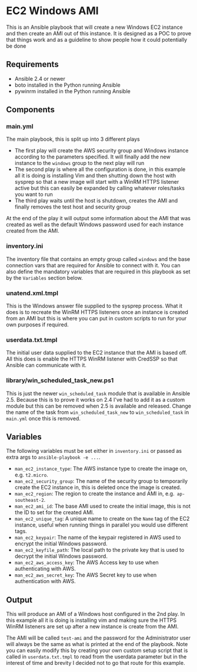 # EC2 Windows AMI

This is an Ansible playbook that will create a new Windows EC2 instance and
then create an AMI out of this instance. It is designed as a POC to prove
that things work and as a guideline to show people how it could potentially be done

## Requirements

* Ansible 2.4 or newer
* boto installed in the Python running Ansible
* pywinrm installed in the Python running Ansible

## Components

### main.yml

The main playbook, this is split up into 3 different plays

* The first play will create the AWS security group and Windows instance according to the parameters specified. It will finally add the new instance to the `windows` group to the next play will run
* The second play is where all the configuration is done, in this example all it is doing is installing Vim and then shutting down the host with sysprep so that a new image will start with a WinRM HTTPS listener active but this can easily be expanded by calling whatever roles/tasks you want to run
* The third play waits until the host is shutdown, creates the AMI and finally removes the test host and security group

At the end of the play it will output some information about the AMI that was
created as well as the default Windows password used for each instance created
from the AMI.

### inventory.ini

The inventory file that contains an empty group called `windows` and the base
connection vars that are required for Ansible to connect with it. You can also
define the mandatory variables that are required in this playbook as set by
the `Variables` section below.

### unatend.xml.tmpl

This is the Windows answer file supplied to the sysprep process. What it does
is to recreate the WinRM HTTPS listeners once an instance is created from an
AMI but this is where you can put in custom scripts to run for your own
purposes if required.

### userdata.txt.tmpl

The initial user data supplied to the EC2 instance that the AMI is based off.
All this does is enable the HTTPS WinRM listener with CredSSP so that Ansible
can communicate with it.

### library/win_scheduled_task_new.ps1

This is just the newer `win_scheduled_task` module that is available in Ansible
2.5. Because this is to prove it works on 2.4 I've had to add it as a custom
module but this can be removed when 2.5 is available and released. Change the
name of the task from `win_scheduled_task_new` to `win_scheduled_task` in
`main.yml` once this is removed.

## Variables

The following variables must be set either in `inventory.ini` or passed as
extra args to `ansible-playbook -e ...`.

* `man_ec2_instance_type`: The AWS instance type to create the image on, e.g. `t2.micro`.
* `man_ec2_security_group`: The name of the security group to temporarily create the EC2 instance in, this is deleted once the image is created.
* `man_ec2_region`: The region to create the instance and AMI in, e.g.` ap-southeast-2`.
* `man_ec2_ami_id`: The base AMI used to create the initial image, this is not the ID to set for the created AMI.
* `man_ec2_unique_tag`: A unique name to create on the `Name` tag of the EC2 instance, useful when running things in parallel you would use different tags.
* `man_ec2_keypair`: The name of the keypair registered in AWS used to encrypt the initial Windows password.
* `man_ec2_keyfile_path`: The local path to the private key that is used to decrypt the initial Windows password.
* `man_ec2_aws_access_key`: The AWS Access key to use when authenticating with AWS.
* `man_ec2_aws_secret_key`: The AWS Secret key to use when authentication with AWS.

## Output

This will produce an AMI of a Windows host configured in the 2nd play. In this
example all it is doing is installing vim and making sure the HTTPS WinRM
listeners are set up after a new instance is create from the AMI.

The AMI will be called `test-ami` and the password for the Administrator user
will always be the same as what is printed at the end of the playbook. Note you
can easily modify this by creating your own custom setup script that is called
in `userdata.txt.tmpl` to read from the userdata parameter but in the interest
of time and brevity I decided not to go that route for this example.

